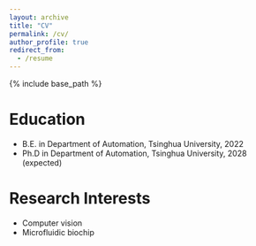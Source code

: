 ```yaml
---
layout: archive
title: "CV"
permalink: /cv/
author_profile: true
redirect_from:
  - /resume
---
```


{% include base_path %}

Education
======
* B.E. in Department of Automation, Tsinghua University, 2022
* Ph.D in Department of Automation, Tsinghua University, 2028 (expected)

Research Interests
======
* Computer vision
* Microfluidic biochip